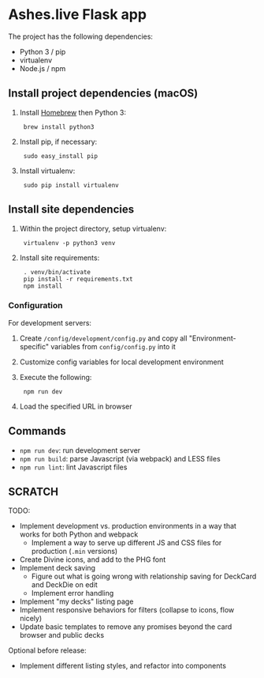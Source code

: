 # Ashes.live Flask app

The project has the following dependencies:

* Python 3 / pip
* virtualenv
* Node.js / npm

## Install project dependencies (macOS)

1. Install [Homebrew](https://brew.sh/) then Python 3:

        brew install python3

2. Install pip, if necessary:

        sudo easy_install pip

3. Install virtualenv:

        sudo pip install virtualenv

## Install site dependencies

1. Within the project directory, setup virtualenv:

        virtualenv -p python3 venv

2. Install site requirements:

        . venv/bin/activate
        pip install -r requirements.txt
        npm install

### Configuration

For development servers:

1. Create `/config/development/config.py` and copy all "Environment-specific" variables from `config/config.py` into it
2. Customize config variables for local development environment
3. Execute the following:

        npm run dev
4. Load the specified URL in browser

## Commands

* `npm run dev`: run development server
* `npm run build`: parse Javascript (via webpack) and LESS files
* `npm run lint`: lint Javascript files

## SCRATCH

TODO:

* Implement development vs. production environments in a way that works for both Python and webpack
    * Implement a way to serve up different JS and CSS files for production (`.min` versions)
* Create Divine icons, and add to the PHG font
* Implement deck saving
    * Figure out what is going wrong with relationship saving for DeckCard and DeckDie on edit
    * Implement error handling
* Implement "my decks" listing page
* Implement responsive behaviors for filters (collapse to icons, flow nicely)
* Update basic templates to remove any promises beyond the card browser and public decks

Optional before release:

* Implement different listing styles, and refactor into components
